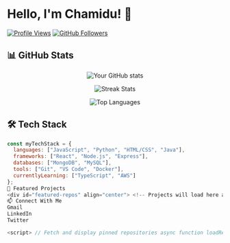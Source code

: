 # Hello, I'm Chamidu! 👋

[![Profile Views](https://komarev.com/ghpvc/?username=Chamidu0423&color=blueviolet)](https://github.com/Chamidu0423)
[![GitHub Followers](https://img.shields.io/github/followers/Chamidu0423?style=social)](https://github.com/Chamidu0423)

## 📊 GitHub Stats

<div align="center">
  
  ![Your GitHub stats](https://github-readme-stats.vercel.app/api?username=Chamidu0423&show_icons=true&theme=radical)
  
  ![Streak Stats](https://github-readme-streak-stats.herokuapp.com/?user=Chamidu0423&theme=radical)
  
  ![Top Languages](https://github-readme-stats.vercel.app/api/top-langs/?username=Chamidu0423&layout=compact&theme=radical)

</div>

## 🛠 Tech Stack

```javascript
const myTechStack = {
  languages: ["JavaScript", "Python", "HTML/CSS", "Java"],
  frameworks: ["React", "Node.js", "Express"],
  databases: ["MongoDB", "MySQL"],
  tools: ["Git", "VS Code", "Docker"],
  currentlyLearning: ["TypeScript", "AWS"]
};
🌟 Featured Projects
<div id="featured-repos" align="center"> <!-- Projects will load here automatically --> </div>
📫 Connect With Me
Gmail
LinkedIn
Twitter

<script> // Fetch and display pinned repositories async function loadRepos() { try { const response = await fetch('https://api.github.com/users/Chamidu0423/repos?sort=updated&per_page=6'); const repos = await response.json(); const reposContainer = document.getElementById('featured-repos'); let html = ''; repos.forEach(repo => { html += ` <a href="${repo.html_url}"> <img src="https://github-readme-stats.vercel.app/api/pin/?username=Chamidu0423&repo=${repo.name}&theme=radical" alt="${repo.name}" /> </a> `; }); reposContainer.innerHTML = html; } catch (error) { console.error('Error loading repositories:', error); } } // Call the function when page loads loadRepos(); </script>
